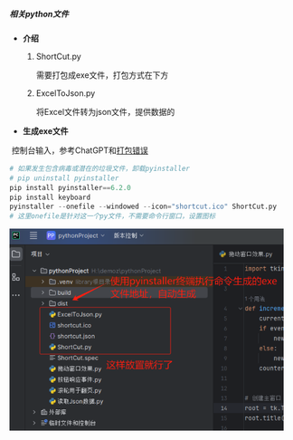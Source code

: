 ##### 相关python文件

- **介绍**

  1. ShortCut.py

     需要打包成exe文件，打包方式在下方

  2. ExcelToJson.py

     将Excel文件转为json文件，提供数据的

- **生成exe文件** 

​		控制台输入，参考ChatGPT和[打包错误 ](https://www.cnblogs.com/uoky/p/17916300.html) 

```python
# 如果发生包含病毒或潜在的垃圾文件，卸载pyinstaller
# pip uninstall pyinstaller
pip install pyinstaller==6.2.0
pip install keyboard
pyinstaller --onefile --windowed --icon="shortcut.ico" ShortCut.py
# 这里onefile是针对这一个py文件，不需要命令行窗口，设置图标
```

<img src="./图片/python相关.jpg" style="zoom:80%;" />